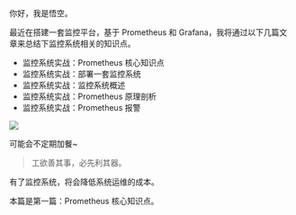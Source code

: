 你好，我是悟空。

最近在搭建一套监控平台，基于 Prometheus 和 Grafana，我将通过以下几篇文章来总结下监控系统相关的知识点。

- 监控系统实战：Prometheus 核心知识点
- 监控系统实战：部署一套监控系统
- 监控系统实战：监控系统概述
- 监控系统实战：Prometheus 原理剖析
- 监控系统实战：Prometheus 报警

![](http://cdn.jayh.club/uPic/image-20221106092316927bSaC5XfzvLdHxaPtr2.png)

可能会不定期加餐~

> 工欲善其事，必先利其器。

有了监控系统，将会降低系统运维的成本。

本篇是第一篇：Prometheus 核心知识点。